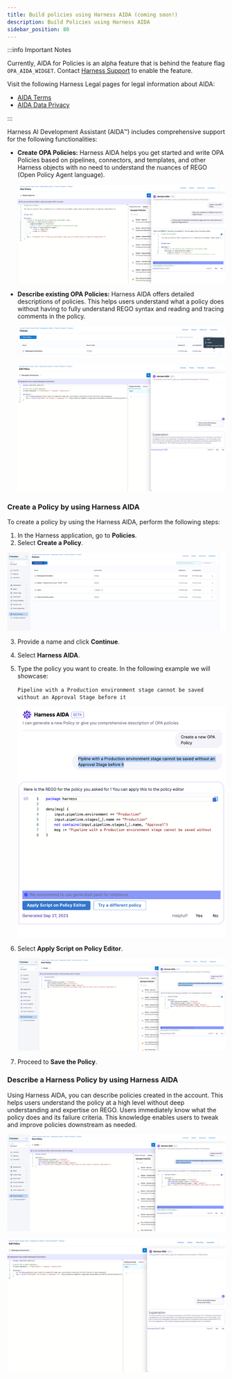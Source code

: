 ```yaml
---
title: Build policies using Harness AIDA (coming soon!)
description: Build Policies using Harness AIDA
sidebar_position: 80
---
```


:::info Important Notes

Currently, AIDA for Policies is an alpha feature that is behind the feature flag `OPA_AIDA_WIDGET`. Contact [Harness Support](mailto:support@harness.io) to enable the feature.

Visit the following Harness Legal pages for legal information about AIDA:
- [AIDA Terms](https://www.harness.io/legal/aida-terms)
- [AIDA Data Privacy](https://www.harness.io/legal/aida-privacy)

:::

Harness AI Development Assistant (AIDA&trade;) includes comprehensive support for the following functionalities:

- **Create OPA Policies:** Harness AIDA helps you get started and write OPA Policies based on pipelines, connectors, and templates, and other Harness objects with no need to understand the nuances of REGO (Open Policy Agent language). 

  ![](./static/aida-for-opa-1.png)


- **Describe existing OPA Policies:** Harness AIDA offers detailed descriptions of policies. This helps users understand what a policy does without having to fully understand REGO syntax and reading and tracing comments in the policy.

  ![](./static/aida-for-opa-2.png)
  
  ![](./static/aida-for-opa-3.png)  

### Create a Policy by using Harness AIDA​

To create a policy by using the Harness AIDA, perform the following steps:

1. In the Harness application, go to **Policies**.
2. Select **Create a Policy**. 

  ![](./static/aida-for-opa-4.png)  

3. Provide a name and click **Continue**.
4. Select **Harness AIDA**.
5. Type the policy you want to create. In the following example we will showcase: 

   `Pipeline with a Production environment stage cannot be saved without an Approval Stage before it`

   ![](./static/aida-for-opa-5.png)

6. Select **Apply Script on Policy Editor**.

   ![](./static/aida-for-opa-6.png)

7. Proceed to **Save the Policy**.

### Describe a Harness Policy by using Harness AIDA​

Using Harness AIDA, you can describe policies created in the account. This helps users understand the policy at a high level without deep understanding and expertise on REGO. Users immediately know what the policy does and its failure criteria. This knowledge enables users to tweak and improve policies downstream as needed.

   ![](./static/aida-for-opa-7.png)

   ![](./static/aida-for-opa-8.png)




